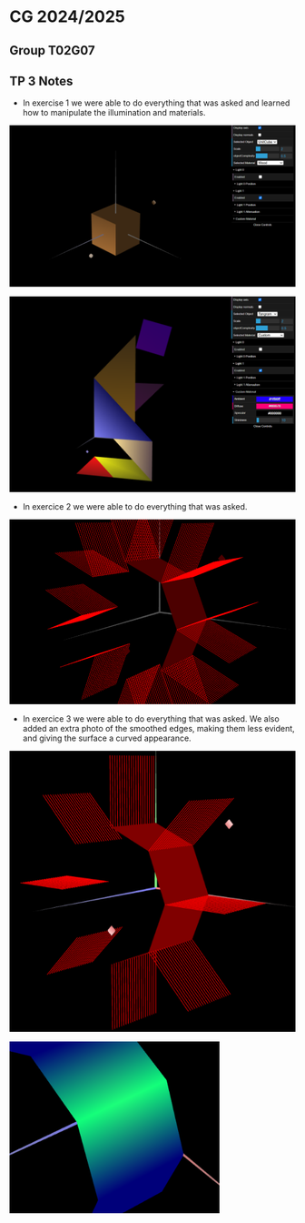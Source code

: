 # CG 2024/2025

## Group T02G07

## TP 3 Notes

- In exercise 1 we were able to do everything that was asked and learned how to manipulate the illumination and materials.

![Screenshot 1](screenshots/cg-t02g07-tp3-1.png)

![Screenshot 2](screenshots/cg-t02g07-tp3-2.png)

- In exercice 2 we were able to do everything that was asked.

![Screenshot 3](screenshots/cg-t02g07-tp3-3.png)

- In exercice 3 we were able to do everything that was asked. We also added an extra photo of the smoothed edges, making them less evident, and giving the surface a curved appearance.

![Screenshot 4](screenshots/cg-t02g07-tp3-4.png)

![Screenshot 5](screenshots/cg-t02g07-tp3-4_extra.png)